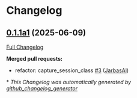# Changelog

## [0.1.1a1](https://github.com/TigreGotico/ovoscope/tree/0.1.1a1) (2025-06-09)

[Full Changelog](https://github.com/TigreGotico/ovoscope/compare/0.1.0...0.1.1a1)

**Merged pull requests:**

- refactor: capture\_session\_class [\#3](https://github.com/TigreGotico/ovoscope/pull/3) ([JarbasAl](https://github.com/JarbasAl))



\* *This Changelog was automatically generated by [github_changelog_generator](https://github.com/github-changelog-generator/github-changelog-generator)*
